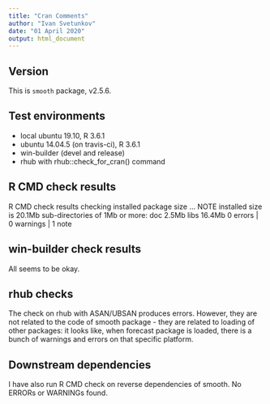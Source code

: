 ```yaml
---
title: "Cran Comments"
author: "Ivan Svetunkov"
date: "01 April 2020"
output: html_document
---
```

## Version
This is ``smooth`` package, v2.5.6.

## Test environments
* local ubuntu 19.10, R 3.6.1
* ubuntu 14.04.5 (on travis-ci), R 3.6.1
* win-builder (devel and release)
* rhub with rhub::check_for_cran() command

## R CMD check results
R CMD check results
checking installed package size ... NOTE
    installed size is 20.1Mb
    sub-directories of 1Mb or more:
      doc    2.5Mb
      libs  16.4Mb
0 errors | 0 warnings | 1 note

## win-builder check results
All seems to be okay.

## rhub checks
The check on rhub with ASAN/UBSAN produces errors. However, they are not related to the code of smooth package - they are related to loading of other packages: it looks like, when forecast package is loaded, there is a bunch of warnings and errors on that specific platform.

## Downstream dependencies
I have also run R CMD check on reverse dependencies of smooth.
No ERRORs or WARNINGs found.
